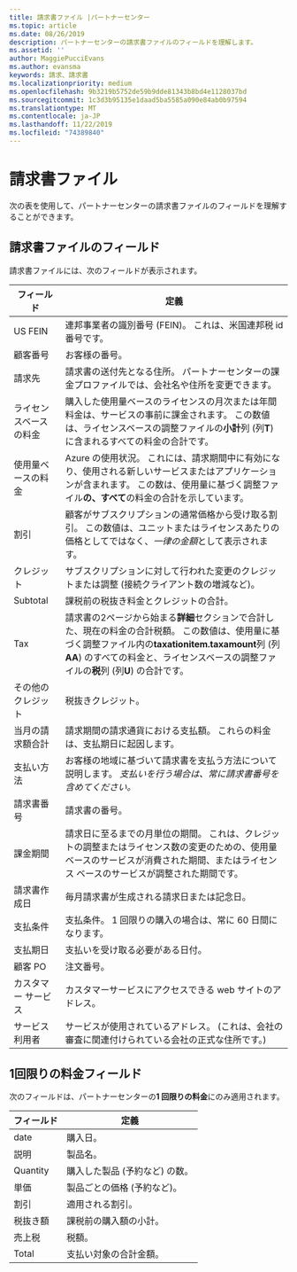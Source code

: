 ```yaml
---
title: 請求書ファイル |パートナーセンター
ms.topic: article
ms.date: 08/26/2019
description: パートナーセンターの請求書ファイルのフィールドを理解します。
ms.assetid: ''
author: MaggiePucciEvans
ms.author: evansma
keywords: 請求、請求書
ms.localizationpriority: medium
ms.openlocfilehash: 9b3219b5752de59b9dde81343b8bd4e1128037bd
ms.sourcegitcommit: 1c3d3b95135e1daad5ba5585a090e84ab0b97594
ms.translationtype: MT
ms.contentlocale: ja-JP
ms.lasthandoff: 11/22/2019
ms.locfileid: "74389840"
---
```

# <a name="invoice-files"></a>請求書ファイル

次の表を使用して、パートナーセンターの請求書ファイルのフィールドを理解することができます。

## <a name="invoice-file-fields"></a>請求書ファイルのフィールド

請求書ファイルには、次のフィールドが表示されます。

| フィールド | 定義 |
| ----- | ---------- |
| US FEIN | 連邦事業者の識別番号 (FEIN)。 これは、米国連邦税 id 番号です。 |
| 顧客番号 | お客様の番号。 |
| 請求先 | 請求書の送付先となる住所。 パートナーセンターの課金プロファイルでは、会社名や住所を変更できます。 |
| ライセンスベースの料金 | 購入した使用量ベースのライセンスの月次または年間料金は、サービスの事前に課金されます。 この数値は、ライセンスベースの調整ファイルの**小計**列 (列**T**) に含まれるすべての料金の合計です。 |
| 使用量ベースの料金 | Azure の使用状況。 これには、請求期間中に有効になり、使用される新しいサービスまたはアプリケーションが含まれます。 この数は、使用量に基づく調整ファイル**の、すべて**の料金の合計を示しています。 |
| 割引 | 顧客がサブスクリプションの通常価格から受け取る割引。 この数値は、ユニットまたはライセンスあたりの価格としてではなく、*一律の金額*として表示されます。 |
| クレジット | サブスクリプションに対して行われた変更のクレジットまたは調整 (接続クライアント数の増減など)。 |
| Subtotal | 課税前の税抜き料金とクレジットの合計。 |
| Tax | 請求書の2ページから始まる**詳細**セクションで合計した、現在の料金の合計税額。 この数値は、使用量に基づく調整ファイル内の**taxationitem.taxamount**列 (列**AA**) のすべての料金と、ライセンスベースの調整ファイルの**税**列 (列**U**) の合計です。 |
| その他のクレジット | 税抜きクレジット。 |
| 当月の請求額合計 | 請求期間の請求通貨における支払額。 これらの料金は、支払期日に起因します。 |
| 支払い方法 | お客様の地域に基づいて請求書を支払う方法について説明します。 *支払いを行う場合は、常に請求書番号を含めてください。* |
| 請求書番号 | 請求書の番号。 |
| 課金期間 | 請求日に至るまでの月単位の期間。 これは、クレジットの調整またはライセンス数の変更のための、使用量ベースのサービスが消費された期間、またはライセンス ベースのサービスが調整された期間です。 |
| 請求書作成日 | 毎月請求書が生成される請求日または記念日。 |
| 支払条件 | 支払条件。 1 回限りの購入の場合は、常に 60 日間になります。 |
| 支払期日 | 支払いを受け取る必要がある日付。 |
| 顧客 PO | 注文番号。 |
| カスタマー サービス | カスタマーサービスにアクセスできる web サイトのアドレス。 |
| サービス利用者 | サービスが使用されているアドレス。 (これは、会社の審査に関連付けられている会社の正式な住所です。) |

## <a name="one-time-charges-fields"></a>1回限りの料金フィールド

次のフィールドは、パートナーセンターの**1 回限りの料金**にのみ適用されます。

| フィールド | 定義 |
| ----- | ---------- |
| date | 購入日。 |
| 説明 | 製品名。 |
| Quantity | 購入した製品 (予約など) の数。 |
| 単価 | 製品ごとの価格 (予約など)。 |
| 割引 | 適用される割引。 |
| 税抜き額 | 課税前の購入額の小計。 |
| 売上税 | 税額。 |
| Total | 支払い対象の合計金額。 |
